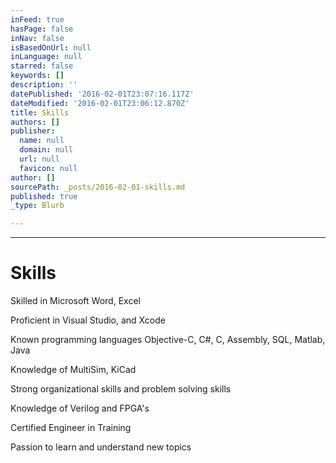 ```yaml
---
inFeed: true
hasPage: false
inNav: false
isBasedOnUrl: null
inLanguage: null
starred: false
keywords: []
description: ''
datePublished: '2016-02-01T23:07:16.117Z'
dateModified: '2016-02-01T23:06:12.870Z'
title: Skills
authors: []
publisher:
  name: null
  domain: null
  url: null
  favicon: null
author: []
sourcePath: _posts/2016-02-01-skills.md
published: true
_type: Blurb

---
```

****

# Skills

Skilled in Microsoft Word, Excel

Proficient in Visual Studio, and Xcode

Known programming languages Objective-C, C\#, C, Assembly,
SQL, Matlab, Java

Knowledge of MultiSim, KiCad

Strong organizational skills and problem solving skills

Knowledge of Verilog and FPGA's

Certified Engineer in Training

Passion to learn and understand new topics